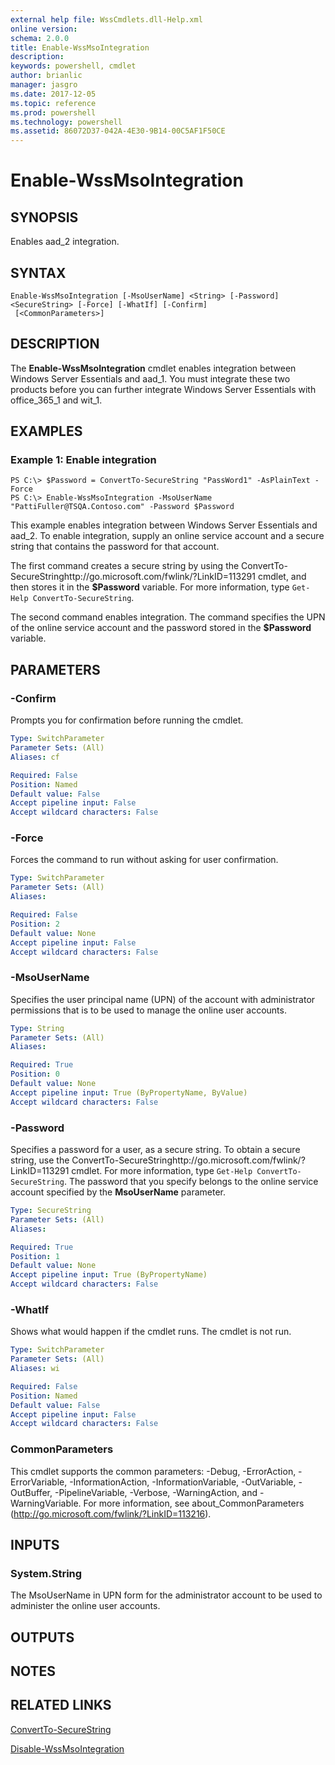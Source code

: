 ```yaml
---
external help file: WssCmdlets.dll-Help.xml
online version: 
schema: 2.0.0
title: Enable-WssMsoIntegration
description: 
keywords: powershell, cmdlet
author: brianlic
manager: jasgro
ms.date: 2017-12-05
ms.topic: reference
ms.prod: powershell
ms.technology: powershell
ms.assetid: 86072D37-042A-4E30-9B14-00C5AF1F50CE
---
```


# Enable-WssMsoIntegration

## SYNOPSIS
Enables aad_2 integration.

## SYNTAX

```
Enable-WssMsoIntegration [-MsoUserName] <String> [-Password] <SecureString> [-Force] [-WhatIf] [-Confirm]
 [<CommonParameters>]
```

## DESCRIPTION
The **Enable-WssMsoIntegration** cmdlet enables integration between Windows Server Essentials and aad_1.
You must integrate these two products before you can further integrate Windows Server Essentials with office_365_1 and wit_1.

## EXAMPLES

### Example 1: Enable integration
```
PS C:\> $Password = ConvertTo-SecureString "PassWord1" -AsPlainText -Force 
PS C:\> Enable-WssMsoIntegration -MsoUserName "PattiFuller@TSQA.Contoso.com" -Password $Password
```

This example enables integration between Windows Server Essentials and aad_2.
To enable integration, supply an online service account and a secure string that contains the password for that account.

The first command creates a secure string by using the ConvertTo-SecureStringhttp://go.microsoft.com/fwlink/?LinkID=113291 cmdlet, and then stores it in the **$Password** variable.
For more information, type `Get-Help ConvertTo-SecureString`.

The second command enables integration.
The command specifies the UPN of the online service account and the password stored in the **$Password** variable.

## PARAMETERS

### -Confirm
Prompts you for confirmation before running the cmdlet.

```yaml
Type: SwitchParameter
Parameter Sets: (All)
Aliases: cf

Required: False
Position: Named
Default value: False
Accept pipeline input: False
Accept wildcard characters: False
```

### -Force
Forces the command to run without asking for user confirmation.

```yaml
Type: SwitchParameter
Parameter Sets: (All)
Aliases: 

Required: False
Position: 2
Default value: None
Accept pipeline input: False
Accept wildcard characters: False
```

### -MsoUserName
Specifies the user principal name (UPN) of the account with administrator permissions that is to be used to manage the online user accounts.

```yaml
Type: String
Parameter Sets: (All)
Aliases: 

Required: True
Position: 0
Default value: None
Accept pipeline input: True (ByPropertyName, ByValue)
Accept wildcard characters: False
```

### -Password
Specifies a password for a user, as a secure string.
To obtain a secure string, use the ConvertTo-SecureStringhttp://go.microsoft.com/fwlink/?LinkID=113291 cmdlet.
For more information, type `Get-Help ConvertTo-SecureString`.
The password that you specify belongs to the online service account specified by the **MsoUserName** parameter.

```yaml
Type: SecureString
Parameter Sets: (All)
Aliases: 

Required: True
Position: 1
Default value: None
Accept pipeline input: True (ByPropertyName)
Accept wildcard characters: False
```

### -WhatIf
Shows what would happen if the cmdlet runs.
The cmdlet is not run.

```yaml
Type: SwitchParameter
Parameter Sets: (All)
Aliases: wi

Required: False
Position: Named
Default value: False
Accept pipeline input: False
Accept wildcard characters: False
```

### CommonParameters
This cmdlet supports the common parameters: -Debug, -ErrorAction, -ErrorVariable, -InformationAction, -InformationVariable, -OutVariable, -OutBuffer, -PipelineVariable, -Verbose, -WarningAction, and -WarningVariable. For more information, see about_CommonParameters (http://go.microsoft.com/fwlink/?LinkID=113216).

## INPUTS

### System.String
The MsoUserName in UPN form for the administrator account to be used to administer the online user accounts.

## OUTPUTS

## NOTES

## RELATED LINKS

[ConvertTo-SecureString](http://go.microsoft.com/fwlink/?LinkID=113291)

[Disable-WssMsoIntegration](./Disable-WssMsoIntegration.md)

